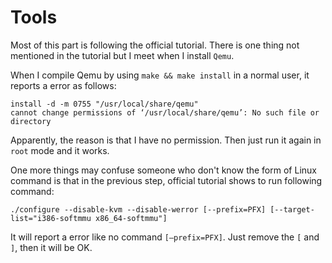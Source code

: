 # Tools

Most of this part is following the official tutorial. There is one thing not mentioned in the tutorial but I meet when I install `Qemu`.

When I compile Qemu by using `make && make install` in a normal user, it reports a error as follows:

```shell
install -d -m 0755 "/usr/local/share/qemu"
cannot change permissions of ‘/usr/local/share/qemu’: No such file or directory
```

Apparently, the reason is that I have no permission. Then just run it again in `root` mode and it works.

One more things may confuse someone who don't know the form of Linux command is that in the previous step, official tutorial shows to run following command:

```shell
./configure --disable-kvm --disable-werror [--prefix=PFX] [--target-list="i386-softmmu x86_64-softmmu"]
```

It will report a error like no command `[—prefix=PFX]`. Just remove the `[` and `]`, then it will be OK.

